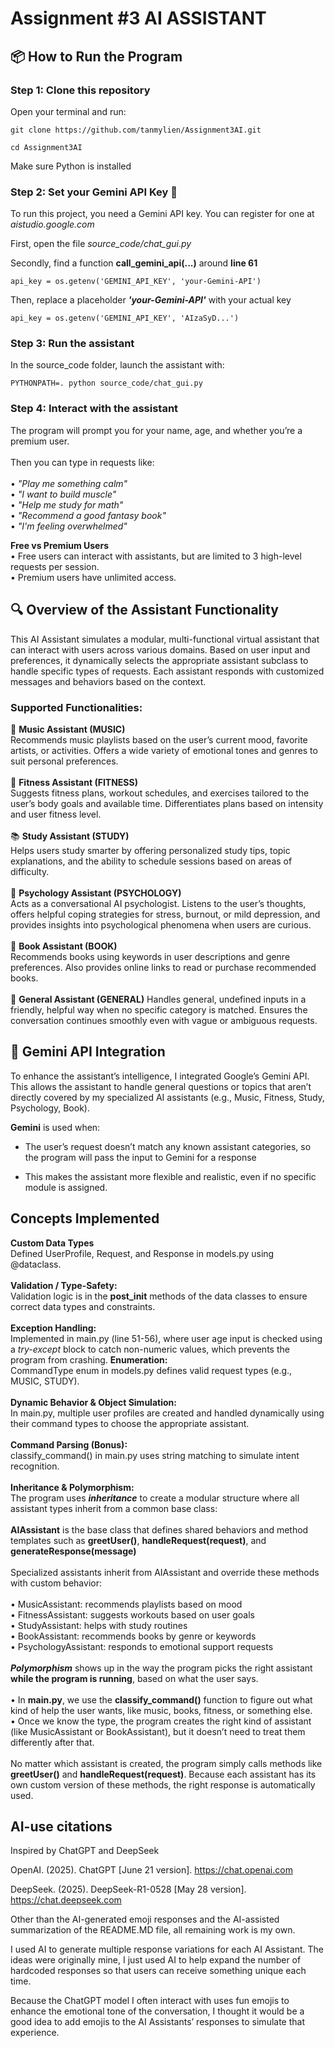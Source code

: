 # Assignment #3 AI ASSISTANT

## 📦 How to Run the Program

### Step 1: Clone this repository
Open your terminal and run:
```
git clone https://github.com/tanmylien/Assignment3AI.git

cd Assignment3AI
```
Make sure Python is installed

### Step 2: Set your Gemini API Key 🔑

To run this project, you need a Gemini API key. You can register for one at _aistudio.google.com_

First, open the file _source_code/chat_gui.py_

Secondly, find a function **call_gemini_api(...)** around **line 61**

```
api_key = os.getenv('GEMINI_API_KEY', 'your-Gemini-API')
```

Then, replace a placeholder ***'your-Gemini-API'*** with your actual key

```
api_key = os.getenv('GEMINI_API_KEY', 'AIzaSyD...')
```

### Step 3: Run the assistant
In the source_code folder, launch the assistant with:
```
PYTHONPATH=. python source_code/chat_gui.py
```
### Step 4: Interact with the assistant
The program will prompt you for your name, age, and whether you’re a premium user.<br/>
<br/>
Then you can type in requests like:<br/>
<br/>
	•	_"Play me something calm"_<br/>
	•	_"I want to build muscle"_<br/>
	•	_"Help me study for math"_<br/>
	•	_"Recommend a good fantasy book"_<br/>
	•	_"I'm feeling overwhelmed"_<br/>

**Free vs Premium Users**<br/>
	•	Free users can interact with assistants, but are limited to 3 high-level requests per session.<br/>
	•	Premium users have unlimited access.<br/>

## 🔍 Overview of the Assistant Functionality

This AI Assistant simulates a modular, multi-functional virtual assistant that can interact with users across various domains. Based on user input and preferences, it dynamically selects the appropriate assistant subclass to handle specific types of requests. Each assistant responds with customized messages and behaviors based on the context.<br/>

### Supported Functionalities:
🎵 **Music Assistant (MUSIC)** <br/>
Recommends music playlists based on the user’s current mood, favorite artists, or activities. Offers a wide variety of emotional tones and genres to suit personal preferences.<br/>
<br/>
💪 **Fitness Assistant (FITNESS)** <br/>
Suggests fitness plans, workout schedules, and exercises tailored to the user’s body goals and available time. Differentiates plans based on intensity and user fitness level. <br/>
<br/>
📚 **Study Assistant (STUDY)** <br/>
Helps users study smarter by offering personalized study tips, topic explanations, and the ability to schedule sessions based on areas of difficulty. <br/>
<br/>
🧠 **Psychology Assistant (PSYCHOLOGY)** <br/>
Acts as a conversational AI psychologist. Listens to the user’s thoughts, offers helpful coping strategies for stress, burnout, or mild depression, and provides insights into psychological phenomena when users are curious. <br/>
<br/>
📖 **Book Assistant (BOOK)** <br/>
Recommends books using keywords in user descriptions and genre preferences. Also provides online links to read or purchase recommended books. <br/>
<br/>
💬 **General Assistant (GENERAL)**
Handles general, undefined inputs in a friendly, helpful way when no specific category is matched. Ensures the conversation continues smoothly even with vague or ambiguous requests.

## 🤖 Gemini API Integration

To enhance the assistant’s intelligence, I integrated Google’s Gemini API. This allows the assistant to handle general questions or topics that aren’t directly covered by my specialized AI assistants (e.g., Music, Fitness, Study, Psychology, Book).

**Gemini** is used when:

- The user’s request doesn’t match any known assistant categories, so the program will pass the input to Gemini for a response
 
- This makes the assistant more flexible and realistic, even if no specific module is assigned.

## Concepts Implemented <br/>
**Custom Data Types** <br/>
Defined UserProfile, Request, and Response in models.py using @dataclass. <br/>
<br/>
**Validation / Type-Safety:** <br/>
Validation logic is in the __post_init__ methods of the data classes to ensure correct data types and constraints. <br/>
<br/>
**Exception Handling:** <br/>
Implemented in main.py (line 51-56), where user age input is checked using a _try-except_ block to catch non-numeric values, which prevents the program from crashing.
**Enumeration:** <br/>
CommandType enum in models.py defines valid request types (e.g., MUSIC, STUDY). <br/>
<br/>
**Dynamic Behavior & Object Simulation:** <br/>
In main.py, multiple user profiles are created and handled dynamically using their command types to choose the appropriate assistant. <br/>
<br/>
**Command Parsing (Bonus):** <br/>
classify_command() in main.py uses string matching to simulate intent recognition. <br/>
<br/>
**Inheritance & Polymorphism:** <br/>
The program uses ***inheritance*** to create a modular structure where all assistant types inherit from a common base class:<br/>
<br/>
**AIAssistant** is the base class that defines shared behaviors and method templates such as **greetUser()**, **handleRequest(request)**, and **generateResponse(message)** <br/>
<br/>
Specialized assistants inherit from AIAssistant and override these methods with custom behavior:<br/>
<br/>
	•	MusicAssistant: recommends playlists based on mood<br/>
	•	FitnessAssistant: suggests workouts based on user goals<br/>
	•	StudyAssistant: helps with study routines<br/>
	•	BookAssistant: recommends books by genre or keywords<br/>
	•	PsychologyAssistant: responds to emotional support requests<br/>
<br/>
***Polymorphism*** shows up in the way the program picks the right assistant **while the program is running**, based on what the user says.
<br/>
<br/>
	•	In **main.py**, we use the **classify_command()** function to figure out what kind of help the user wants, like music, books, fitness, or something else.<br/>
	•	Once we know the type, the program creates the right kind of assistant (like MusicAssistant or BookAssistant), but it doesn’t need to treat them differently after that.<br/>
<br/>
No matter which assistant is created, the program simply calls methods like **greetUser()** and **handleRequest(request)**. Because each assistant has its own custom version of these methods, the right response is automatically used. 

## AI-use citations

Inspired by ChatGPT and DeepSeek

OpenAI. (2025). ChatGPT [June 21 version]. https://chat.openai.com

DeepSeek. (2025). DeepSeek-R1-0528 [May 28 version]. https://chat.deepseek.com

Other than the AI-generated emoji responses and the AI-assisted summarization of the README.MD file, all remaining work is my own.

I used AI to generate multiple response variations for each AI Assistant. The ideas were originally mine, I just used AI to help expand the number of hardcoded responses so that users can receive something unique each time.

Because the ChatGPT model I often interact with uses fun emojis to enhance the emotional tone of the conversation, I thought it would be a good idea to add emojis to the AI Assistants’ responses to simulate that experience. 
